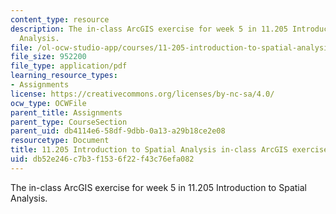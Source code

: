 ```yaml
---
content_type: resource
description: The in-class ArcGIS exercise for week 5 in 11.205 Introduction to Spatial
  Analysis.
file: /ol-ocw-studio-app/courses/11-205-introduction-to-spatial-analysis-fall-2019/db52e246c7b3f1536f22f43c76efa082_11.205f19_week_5_arc.pdf
file_size: 952200
file_type: application/pdf
learning_resource_types:
- Assignments
license: https://creativecommons.org/licenses/by-nc-sa/4.0/
ocw_type: OCWFile
parent_title: Assignments
parent_type: CourseSection
parent_uid: db4114e6-58df-9dbb-0a13-a29b18ce2e08
resourcetype: Document
title: 11.205 Introduction to Spatial Analysis in-class ArcGIS exercise for week 5
uid: db52e246-c7b3-f153-6f22-f43c76efa082
---
```

The in-class ArcGIS exercise for week 5 in 11.205 Introduction to Spatial Analysis.